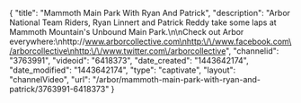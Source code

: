 {
    "title": "Mammoth Main Park With Ryan And Patrick",
    "description": "Arbor National Team Riders, Ryan Linnert and Patrick Reddy take some laps at Mammoth Mountain's Unbound Main Park.\n\nCheck out Arbor everywhere:\nhttp:\/\/www.arborcollective.com\nhttp:\/\/www.facebook.com\/arborcollective\nhttp:\/\/www.twitter.com\/arborcollective",
    "channelid": "3763991",
    "videoid": "6418373",
    "date_created": "1443642174",
    "date_modified": "1443642174",
    "type": "captivate",
    "layout": "channelVideo",
    "url": "\/arbor\/mammoth-main-park-with-ryan-and-patrick\/3763991-6418373"
}